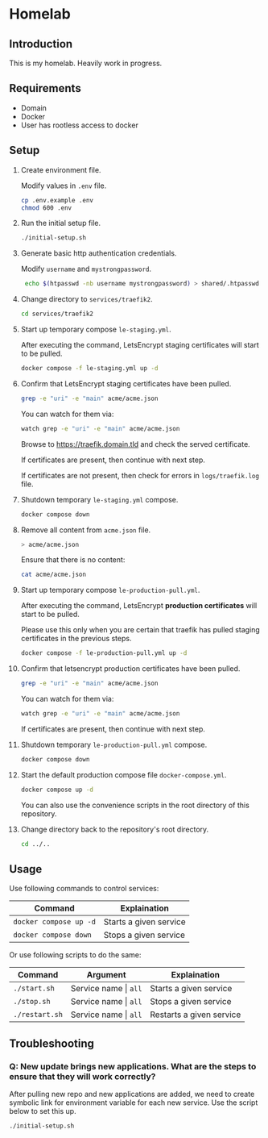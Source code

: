 # Homelab

## Introduction

This is my homelab. Heavily work in progress.

## Requirements

- Domain
- Docker
- User has rootless access to docker

## Setup

1. Create environment file.
   
   Modify values in `.env` file.

   ```bash
   cp .env.example .env
   chmod 600 .env
   ```

2. Run the initial setup file.

   ```bash
   ./initial-setup.sh
   ```

3. Generate basic http authentication credentials.
   
   Modify `username` and `mystrongpassword`.

   ```bash
    echo $(htpasswd -nb username mystrongpassword) > shared/.htpasswd
   ```

4. Change directory to `services/traefik2`.

   ```bash
   cd services/traefik2
   ```

5. Start up temporary compose `le-staging.yml`.
   
   After executing the command, LetsEncrypt staging certificates will start to be pulled.

   ```bash
   docker compose -f le-staging.yml up -d
   ```

6. Confirm that LetsEncrypt staging certificates have been pulled.

   ```bash
   grep -e "uri" -e "main" acme/acme.json
   ```

   You can watch for them via:

   ```bash
   watch grep -e "uri" -e "main" acme/acme.json
   ```

   Browse to https://traefik.domain.tld and check the served certificate.

   If certificates are present, then continue with next step.
   
   If certificates are not present, then check for errors in `logs/traefik.log` file.

7. Shutdown temporary `le-staging.yml` compose.
   ```bash
   docker compose down
   ```
8. Remove all content from `acme.json` file.

   ```bash
   > acme/acme.json
   ```

   Ensure that there is no content:

   ```bash
   cat acme/acme.json
   ```

9. Start up temporary compose `le-production-pull.yml`.
   
   After executing the command, LetsEncrypt **production certificates** will start to be pulled.
   
   Please use this only when you are certain that traefik has pulled staging certificates in the previous steps.

   ```bash
   docker compose -f le-production-pull.yml up -d
   ```

10. Confirm that letsencrypt production certificates have been pulled.

    ```bash
    grep -e "uri" -e "main" acme/acme.json
    ```

    You can watch for them via:

    ```bash
    watch grep -e "uri" -e "main" acme/acme.json
    ```

    If certificates are present, then continue with next step.

11. Shutdown temporary `le-production-pull.yml` compose.

    ```bash
    docker compose down
    ```

12. Start the default production compose file `docker-compose.yml`.

    ```bash
    docker compose up -d
    ```

    You can also use the convenience scripts in the root directory of this repository.

13. Change directory back to the repository's root directory.
    ```bash
    cd ../..
    ```

## Usage

Use following commands to control services:

| Command                | Explaination           |
| ---------------------- | ---------------------- |
| `docker compose up -d` | Starts a given service |
| `docker compose down`  | Stops a given service  |

Or use following scripts to do the same:

| Command        | Argument              | Explaination             |
| -------------- | --------------------- | ------------------------ |
| `./start.sh`   | Service name \| `all` | Starts a given service   |
| `./stop.sh`    | Service name \| `all` | Stops a given service    |
| `./restart.sh` | Service name \| `all` | Restarts a given service |

## Troubleshooting

### Q: New update brings new applications. What are the steps to ensure that they will work correctly?

After pulling new repo and new applications are added, we need to create symbolic link for environment variable for each new service. Use the script below to set this up.

```bash
./initial-setup.sh
```
